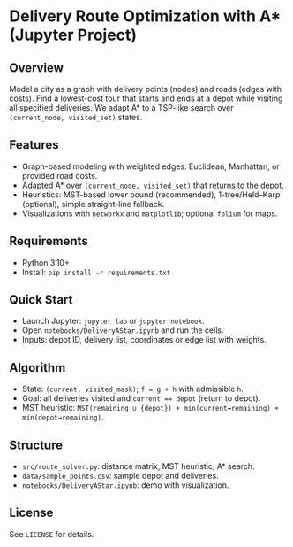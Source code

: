 # Delivery Route Optimization with A* (Jupyter Project)

## Overview
Model a city as a graph with delivery points (nodes) and roads (edges with costs). Find a lowest-cost tour that starts and ends at a depot while visiting all specified deliveries. We adapt A* to a TSP-like search over `(current_node, visited_set)` states.

## Features
- Graph-based modeling with weighted edges: Euclidean, Manhattan, or provided road costs.
- Adapted A* over `(current_node, visited_set)` that returns to the depot.
- Heuristics: MST-based lower bound (recommended), 1-tree/Held–Karp (optional), simple straight-line fallback.
- Visualizations with `networkx` and `matplotlib`; optional `folium` for maps.

## Requirements
- Python 3.10+
- Install: `pip install -r requirements.txt`

## Quick Start
- Launch Jupyter: `jupyter lab` or `jupyter notebook`.
- Open `notebooks/DeliveryAStar.ipynb` and run the cells.
- Inputs: depot ID, delivery list, coordinates or edge list with weights.

## Algorithm
- State: `(current, visited_mask)`; `f = g + h` with admissible `h`.
- Goal: all deliveries visited and `current == depot` (return to depot).
- MST heuristic: `MST(remaining ∪ {depot}) + min(current→remaining) + min(depot→remaining)`.

## Structure
- `src/route_solver.py`: distance matrix, MST heuristic, A* search.
- `data/sample_points.csv`: sample depot and deliveries.
- `notebooks/DeliveryAStar.ipynb`: demo with visualization.

## License
See `LICENSE` for details.